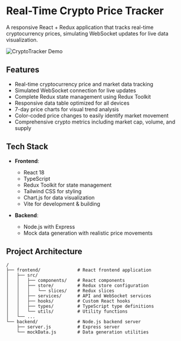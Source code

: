 # Real-Time Crypto Price Tracker

A responsive React + Redux application that tracks real-time cryptocurrency prices, simulating WebSocket updates for live data visualization.

![CryptoTracker Demo](https://i.imgur.com/demo.gif)

## Features

- Real-time cryptocurrency price and market data tracking
- Simulated WebSocket connection for live updates
- Complete Redux state management using Redux Toolkit
- Responsive data table optimized for all devices
- 7-day price charts for visual trend analysis
- Color-coded price changes to easily identify market movement
- Comprehensive crypto metrics including market cap, volume, and supply

## Tech Stack

- **Frontend**:
  - React 18
  - TypeScript
  - Redux Toolkit for state management
  - Tailwind CSS for styling
  - Chart.js for data visualization
  - Vite for development & building

- **Backend**:
  - Node.js with Express
  - Mock data generation with realistic price movements

## Project Architecture

```
/
├── frontend/              # React frontend application
│   ├── src/
│   │   ├── components/    # React components
│   │   ├── store/         # Redux store configuration
│   │   │   └── slices/    # Redux slices
│   │   ├── services/      # API and WebSocket services
│   │   ├── hooks/         # Custom React hooks
│   │   ├── types/         # TypeScript type definitions
│   │   └── utils/         # Utility functions
│   └── ...
└── backend/               # Node.js backend server
    ├── server.js          # Express server
    └── mockData.js        # Data generation utilities
```

